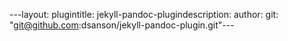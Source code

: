 ---layout: plugintitle: jekyll-pandoc-plugindescription: author: git: "git@github.com:dsanson/jekyll-pandoc-plugin.git"---